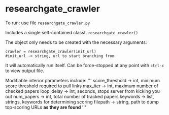 # researchgate_crawler

To run: use file `researchgate_crawler.py`

Includes a single self-contained classt.
`researchgate_crawler()`

The object only needs to be created with the necessary arguments:
```
crawler = researchgate_crawler(init_url)
#init_url -> string, url to start branching from
```
It will automatically run itself. Can be force-stopped at any point with `ctrl-c` to view output file.

Modifiable interior parameters include:
'''
    score_threshold -> int, minimum score threshold required to pull links
    max_iter        -> int, maximum number of checked papers
    loop_delay      -> int, seconds, stops server from kicking you out
    num_papers      -> int, total number of tracked papers
    keywords        -> list, strings, keywords for determining scoring
    filepath        -> string, path to dump top-scoring URLs **as they are found**
'''
